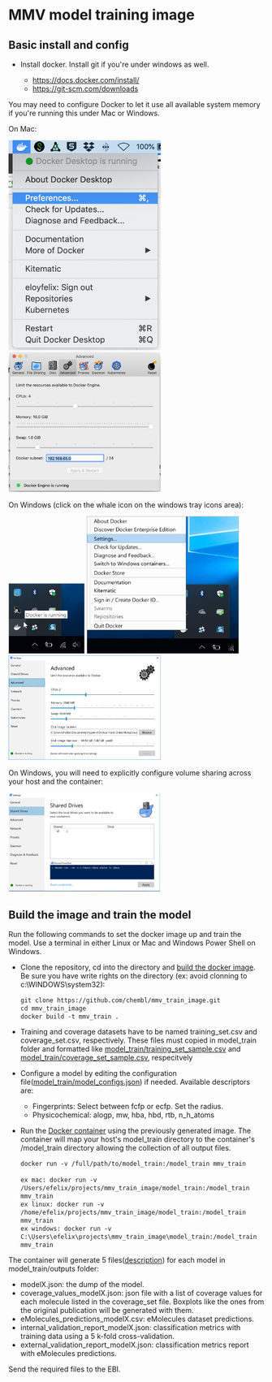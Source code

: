 # MMV model training image

## Basic install and config

- Install docker. Install git if you're under windows as well.

  - https://docs.docker.com/install/
  - https://git-scm.com/downloads


You may need to configure Docker to let it use all available system memory if you're running this under Mac or Windows. 

On Mac:

<a><img src="https://github.com/chembl/mmv_train_image/blob/master/images/mac1.png" width="300" ></a>
<a><img src="https://github.com/chembl/mmv_train_image/blob/master/images/mac2.png" width="300" ></a>


On Windows (click on the whale icon on the windows tray icons area):

<a><img src="https://github.com/chembl/mmv_train_image/blob/master/images/win0.png" width="150" ></a>
<a><img src="https://github.com/chembl/mmv_train_image/blob/master/images/win1.png" width="300" ></a>
<a><img src="https://github.com/chembl/mmv_train_image/blob/master/images/win2.png" width="300" ></a>


On Windows, you will need to explicitly configure volume sharing across your host and the container:

<a><img src="https://github.com/chembl/mmv_train_image/blob/master/images/win3.png" width="300" ></a>



## Build the image and train the model

Run the following commands to set the docker image up and train the model. Use a terminal in either Linux or Mac and Windows Power Shell on Windows.


- Clone the repository, cd into the directory and [build the docker image](https://www.docker.com/resources/what-container). Be sure you have write rights on the directory (ex: avoid clonning to c:\WINDOWS\system32):

  ```
  git clone https://github.com/chembl/mmv_train_image.git
  cd mmv_train_image
  docker build -t mmv_train .
  ```

- Training and coverage datasets have to be named training_set.csv and coverage_set.csv, respectively. These files must copied in model_train folder and formatted like [model_train/training_set_sample.csv](model_train/training_set_sample.csv) and [model_train/coverage_set_sample.csv](model_train/coverage_set_sample.csv), respecitvely

- Configure a model by editing the configuration file([model_train/model_configs.json](model_train/model_configs.json)) if needed. Available descriptors are:

    - Fingerprints: Select between fcfp or ecfp. Set the radius.
    - Physicochemical: alogp, mw, hba, hbd, rtb, n_h_atoms

- Run the [Docker container](https://www.docker.com/resources/what-container) using the previously generated image. The container will map your host's model_train directory to the container's /model_train directory allowing the collection of all output files.

  ```
  docker run -v /full/path/to/model_train:/model_train mmv_train
  
  ex mac: docker run -v /Users/efelix/projects/mmv_train_image/model_train:/model_train mmv_train
  ex linux: docker run -v /home/efelix/projects/mmv_train_image/model_train:/model_train mmv_train
  ex windows: docker run -v C:\Users\efelix\projects\mmv_train_image\model_train:/model_train mmv_train
  ```

The container will generate 5 files([description](model_train/output_files_description.md)) for each model in model_train/outputs folder:

- modelX.json: the dump of the model.
- coverage_values_modelX.json: json file with a list of coverage values for each molecule listed in the coverage_set file. Boxplots like the ones from the original publication will be generated with them.
- eMolecules_predictions_modelX.csv: eMolecules dataset predictions.
- internal_validation_report_modelX.json: classification metrics with training data using a 5 k-fold cross-validation.
- external_validation_report_modelX.json: classification metrics report with eMolecules predictions.

Send the required files to the EBI.
